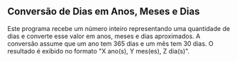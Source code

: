 ##  Conversão de Dias em Anos, Meses e Dias

Este programa recebe um número inteiro representando uma quantidade de dias e converte esse valor em anos, meses e dias aproximados. A conversão assume que um ano tem 365 dias e um mês tem 30 dias. O resultado é exibido no formato "X ano(s), Y mes(es), Z dia(s)".